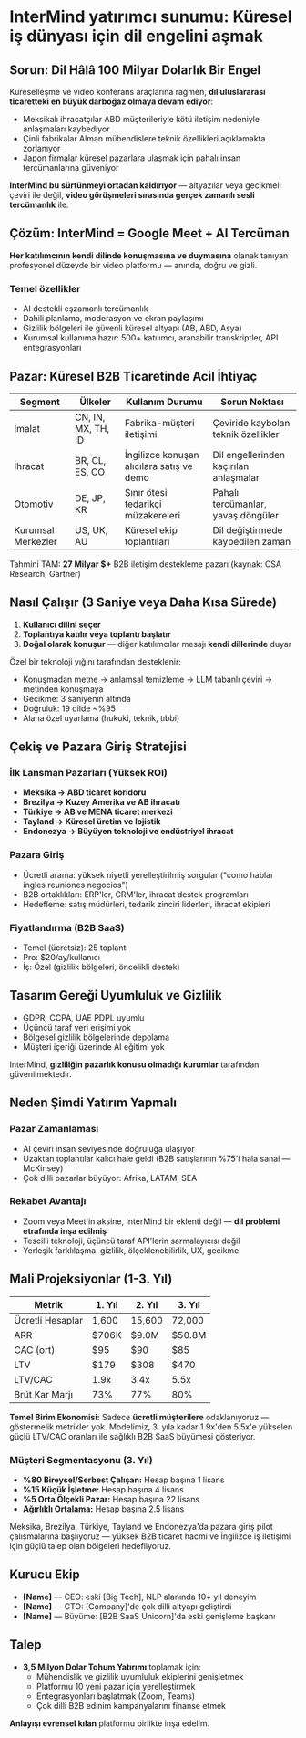 # InterMind yatırımcı sunumu: Küresel iş dünyası için dil engelini aşmak <Badge type="success" text="güncellendi" />

## Sorun: Dil Hâlâ 100 Milyar Dolarlık Bir Engel

Küreselleşme ve video konferans araçlarına rağmen, **dil uluslararası ticaretteki en büyük darboğaz olmaya devam ediyor**:

- Meksikalı ihracatçılar ABD müşterileriyle kötü iletişim nedeniyle anlaşmaları kaybediyor
- Çinli fabrikalar Alman mühendislere teknik özellikleri açıklamakta zorlanıyor
- Japon firmalar küresel pazarlara ulaşmak için pahalı insan tercümanlarına güveniyor

**InterMind bu sürtünmeyi ortadan kaldırıyor** — altyazılar veya gecikmeli çeviri ile değil, **video görüşmeleri sırasında gerçek zamanlı sesli tercümanlık** ile.

## Çözüm: InterMind = Google Meet + AI Tercüman

**Her katılımcının kendi dilinde konuşmasına ve duymasına** olanak tanıyan profesyonel düzeyde bir video platformu — anında, doğru ve gizli.

### Temel özellikler

- AI destekli eşzamanlı tercümanlık
- Dahili planlama, moderasyon ve ekran paylaşımı
- Gizlilik bölgeleri ile güvenli küresel altyapı (AB, ABD, Asya)
- Kurumsal kullanıma hazır: 500+ katılımcı, aranabilir transkriptler, API entegrasyonları

## Pazar: Küresel B2B Ticaretinde Acil İhtiyaç

| Segment        | Ülkeler            | Kullanım Durumu                          | Sorun Noktası                       |
| -------------- | ------------------ | ---------------------------------------- | ----------------------------------- |
| İmalat         | CN, IN, MX, TH, ID | Fabrika-müşteri iletişimi               | Çeviride kaybolan teknik özellikler |
| İhracat        | BR, CL, ES, CO     | İngilizce konuşan alıcılara satış ve demo| Dil engellerinden kaçırılan anlaşmalar |
| Otomotiv       | DE, JP, KR         | Sınır ötesi tedarikçi müzakereleri       | Pahalı tercümanlar, yavaş döngüler  |
| Kurumsal Merkezler | US, UK, AU     | Küresel ekip toplantıları                | Dil değiştirmede kaybedilen zaman   |

Tahmini TAM: **27 Milyar $+** B2B iletişim destekleme pazarı (kaynak: CSA Research, Gartner)

## Nasıl Çalışır (3 Saniye veya Daha Kısa Sürede)

1. **Kullanıcı dilini seçer**
2. **Toplantıya katılır veya toplantı başlatır**
3. **Doğal olarak konuşur** — diğer katılımcılar mesajı **kendi dillerinde** duyar

Özel bir teknoloji yığını tarafından desteklenir:

- Konuşmadan metne → anlamsal temizleme → LLM tabanlı çeviri → metinden konuşmaya
- Gecikme: 3 saniyenin altında
- Doğruluk: 19 dilde ~%95
- Alana özel uyarlama (hukuki, teknik, tıbbi)

## Çekiş ve Pazara Giriş Stratejisi

### İlk Lansman Pazarları (Yüksek ROI)

- **Meksika → ABD ticaret koridoru**
- **Brezilya → Kuzey Amerika ve AB ihracatı**
- **Türkiye → AB ve MENA ticaret merkezi**
- **Tayland → Küresel üretim ve lojistik**
- **Endonezya → Büyüyen teknoloji ve endüstriyel ihracat**

### Pazara Giriş

- Ücretli arama: yüksek niyetli yerelleştirilmiş sorgular ("como hablar ingles reuniones negocios")
- B2B ortaklıkları: ERP'ler, CRM'ler, ihracat destek programları
- Hedefleme: satış müdürleri, tedarik zinciri liderleri, ihracat ekipleri

### Fiyatlandırma (B2B SaaS)

- Temel (ücretsiz): 25 toplantı
- Pro: $20/ay/kullanıcı
- İş: Özel (gizlilik bölgeleri, öncelikli destek)

## Tasarım Gereği Uyumluluk ve Gizlilik

- GDPR, CCPA, UAE PDPL uyumlu
- Üçüncü taraf veri erişimi yok
- Bölgesel gizlilik bölgelerinde depolama
- Müşteri içeriği üzerinde AI eğitimi yok

InterMind, **gizliliğin pazarlık konusu olmadığı kurumlar** tarafından güvenilmektedir.

## Neden Şimdi Yatırım Yapmalı

### Pazar Zamanlaması

- AI çeviri insan seviyesinde doğruluğa ulaşıyor
- Uzaktan toplantılar kalıcı hale geldi (B2B satışlarının %75'i hala sanal — McKinsey)
- Çok dilli pazarlar büyüyor: Afrika, LATAM, SEA

### Rekabet Avantajı

- Zoom veya Meet'in aksine, InterMind bir eklenti değil — **dil problemi etrafında inşa edilmiş**
- Tescilli teknoloji, üçüncü taraf API'lerin sarmalayıcısı değil
- Yerleşik farklılaşma: gizlilik, ölçeklenebilirlik, UX, gecikme

## Mali Projeksiyonlar (1-3. Yıl)

| Metrik          | 1. Yıl | 2. Yıl | 3. Yıl |
| --------------- | ------ | ------ | ------ |
| Ücretli Hesaplar | 1,600  | 15,600 | 72,000 |
| ARR             | $706K  | $9.0M  | $50.8M |
| CAC (ort)       | $95    | $90    | $85    |
| LTV             | $179   | $308   | $470   |
| LTV/CAC         | 1.9x   | 3.4x   | 5.5x   |
| Brüt Kar Marjı  | 73%    | 77%    | 80%    |

**Temel Birim Ekonomisi:** Sadece **ücretli müşterilere** odaklanıyoruz — göstermelik metrikler yok. Modelimiz, 3. yıla kadar 1.9x\'den 5.5x\'e yükselen güçlü LTV/CAC oranları ile sağlıklı B2B SaaS büyümesi gösteriyor.

### Müşteri Segmentasyonu (3. Yıl)

- **%80 Bireysel/Serbest Çalışan:** Hesap başına 1 lisans
- **%15 Küçük İşletme:** Hesap başına 4 lisans
- **%5 Orta Ölçekli Pazar:** Hesap başına 22 lisans
- **Ağırlıklı Ortalama:** Hesap başına 2.5 lisans

Meksika, Brezilya, Türkiye, Tayland ve Endonezya\'da pazara giriş pilot çalışmalarına başlıyoruz — yüksek B2B ticaret hacmi ve İngilizce iş iletişimi için güçlü talep olan bölgeleri hedefliyoruz.

## Kurucu Ekip

- **[Name]** — CEO: eski [Big Tech], NLP alanında 10+ yıl deneyim
- **[Name]** — CTO: [Company]'de çok dilli altyapı geliştirdi
- **[Name]** — Büyüme: [B2B SaaS Unicorn]'da eski genişleme başkanı

## Talep

- **3,5 Milyon Dolar Tohum Yatırımı** toplamak için:
  - Mühendislik ve gizlilik uyumluluk ekiplerini genişletmek
  - Platformu 10 yeni pazar için yerelleştirmek
  - Entegrasyonları başlatmak (Zoom, Teams)
  - Çok dilli B2B edinim kampanyalarını finanse etmek

**Anlayışı evrensel kılan** platformu birlikte inşa edelim.